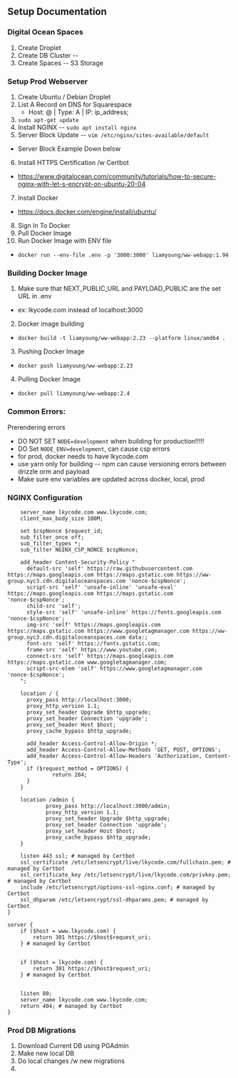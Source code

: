 ## Setup Documentation


### Digital Ocean Spaces
1. Create Droplet
2. Create DB Cluster -- 
3. Create Spaces -- S3 Storage

### Setup Prod Webserver
1. Create Ubuntu / Debian Droplet
2. List A Record on DNS for Squarespace
   - Host: @ | Type: A | IP: ip_address;
3. `sudo apt-get update`
4. Install NGINX -- `sudo apt install nginx`
5. Server Block Update -- `vim /etc/nginx/sites-available/default`
  - Server Block Example Down below
6. Install HTTPS Certification /w Certbot
  - https://www.digitalocean.com/community/tutorials/how-to-secure-nginx-with-let-s-encrypt-on-ubuntu-20-04
7. Install Docker
  - https://docs.docker.com/engine/install/ubuntu/
8. Sign In To Docker
9. Pull Docker Image
10. Run Docker Image with ENV file
- `docker run --env-file .env -p '3000:3000' liamyoung/ww-webapp:1.94`

### Building Docker Image
1. Make sure that NEXT_PUBLIC_URL and PAYLOAD_PUBLIC are the set URL in .env
  - ex: lkycode.com instead of localhost:3000
2. Docker image building
  - `docker build -t liamyoung/ww-webapp:2.23 --platform linux/amd64 .`
3. Pushing Docker Image
  - `docker push liamyoung/ww-webapp:2.23`
4. Pulling Docker Image
  - `docker pull liamyoung/ww-webapp:2.4`

### Common Errors:
Prerendering errors
- DO NOT SET `NODE=development` when building for production!!!!!
- DO Set `NODE_ENV=development`, can cause csp errors
- for prod, docker needs to have lkycode.com
- use yarn only for building -- npm can cause versioning errors between drizzle orm and payload
- Make sure env variables are updated across docker, local, prod

### NGINX Configuration
```server {
    server_name lkycode.com www.lkycode.com;
    client_max_body_size 100M;

    set $cspNonce $request_id;
    sub_filter_once off;
    sub_filter_types *;
    sub_filter NGINX_CSP_NONCE $cspNonce;

    add_header Content-Security-Policy "
      default-src 'self' https://raw.githubusercontent.com https://maps.googleapis.com https://maps.gstatic.com https://ww-group.nyc3.cdn.digitaloceanspaces.com 'nonce-$cspNonce';
      script-src 'self' 'unsafe-inline' 'unsafe-eval' https://maps.googleapis.com https://maps.gstatic.com 'nonce-$cspNonce';
      child-src 'self';
      style-src 'self' 'unsafe-inline' https://fonts.googleapis.com 'nonce-$cspNonce';
      img-src 'self' https://maps.googleapis.com https://maps.gstatic.com https://www.googletagmanager.com https://ww-group.nyc3.cdn.digitaloceanspaces.com data:;
      font-src 'self' https://fonts.gstatic.com;
      frame-src 'self' https://www.youtube.com;
      connect-src 'self' https://maps.googleapis.com https://maps.gstatic.com www.googletagmanager.com;
      script-src-elem 'self' https://www.googletagmanager.com 'nonce-$cspNonce';
    ";

    location / {
      proxy_pass http://localhost:3000;
      proxy_http_version 1.1;
      proxy_set_header Upgrade $http_upgrade;
      proxy_set_header Connection 'upgrade';
      proxy_set_header Host $host;
      proxy_cache_bypass $http_upgrade;

      add_header Access-Control-Allow-Origin *;
      add_header Access-Control-Allow-Methods 'GET, POST, OPTIONS';
      add_header Access-Control-Allow-Headers 'Authorization, Content-Type';
      if ($request_method = OPTIONS) {
              return 204;
      }
    }

    location /admin {
            proxy_pass http://localhost:3000/admin;
            proxy_http_version 1.1;
            proxy_set_header Upgrade $http_upgrade;
            proxy_set_header Connection 'upgrade';
            proxy_set_header Host $host;
            proxy_cache_bypass $http_upgrade;
    }

    listen 443 ssl; # managed by Certbot
    ssl_certificate /etc/letsencrypt/live/lkycode.com/fullchain.pem; # managed by Certbot
    ssl_certificate_key /etc/letsencrypt/live/lkycode.com/privkey.pem; # managed by Certbot
    include /etc/letsencrypt/options-ssl-nginx.conf; # managed by Certbot
    ssl_dhparam /etc/letsencrypt/ssl-dhparams.pem; # managed by Certbot
}

server {
    if ($host = www.lkycode.com) {
        return 301 https://$host$request_uri;
    } # managed by Certbot


    if ($host = lkycode.com) {
        return 301 https://$host$request_uri;
    } # managed by Certbot


    listen 80;
    server_name lkycode.com www.lkycode.com;
    return 404; # managed by Certbot
}
```

### Prod DB Migrations
1. Download Current DB using PGAdmin
2. Make new local DB
3. Do local changes /w new migrations
4. 

